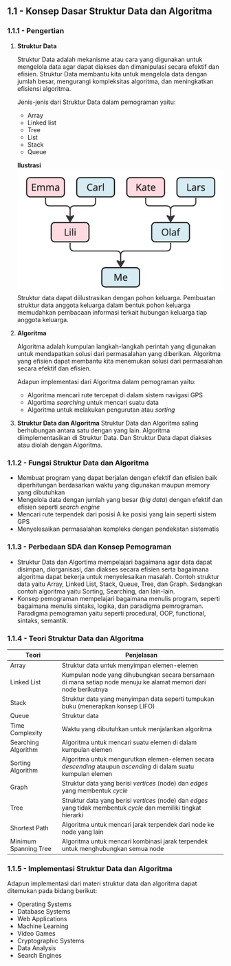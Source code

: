## 1.1 - Konsep Dasar Struktur Data dan Algoritma
### 1.1.1 - Pengertian
1. **Struktur Data**
   
   Struktur Data adalah mekanisme atau cara yang digunakan untuk mengelola data agar dapat diakses dan dimanipulasi secara efektif dan efisien. Struktur Data membantu kita untuk mengelola data dengan jumlah besar, mengurangi kompleksitas algoritma, dan meningkatkan efisiensi algoritma. 
   
   Jenis-jenis dari Struktur Data dalam pemograman yaitu:
   - Array
   - Linked list 
   - Tree
   - List
   - Stack
   - Queue

   **Ilustrasi**
   ![Illustrasi Struktur Data](img_familytree.png)
   Struktur data dapat diilustrasikan dengan pohon keluarga. Pembuatan struktur data anggota keluarga dalam bentuk pohon keluarga memudahkan pembacaan informasi terkait hubungan keluarga tiap anggota keluarga.
2. **Algoritma**
   
   Algoritma adalah kumpulan langkah-langkah perintah yang digunakan untuk mendapatkan solusi dari permasalahan yang diberikan. Algoritma yang efisien dapat membantu kita menemukan solusi dari permasalahan secara efektif dan efisien.

   Adapun implementasi dari Algoritma dalam pemograman yaitu:
   - Algoritma mencari rute tercepat di dalam sistem navigasi GPS
   - Algortima *searching* untuk mencari suatu data
   - Algoritma untuk melakukan pengurutan atau *sorting*
3. **Struktur Data dan Algoritma**
   Struktur Data dan Algoritma saling berhubungan antara satu dengan yang lain. Algoritma diimplementasikan di Struktur Data. Dan Struktur Data dapat diakses atau diolah dengan Algoritma.
### 1.1.2 - Fungsi Struktur Data dan Algoritma
- Membuat program yang dapat berjalan dengan efektif dan efisien baik diperhitungan berdasarkan waktu yang digunakan maupun memory yang dibutuhkan
- Mengelola data dengan jumlah yang besar (*big data*) dengan efektif dan efisien seperti *search engine*
- Mencari rute terpendek dari posisi A ke posisi yang lain seperti sistem GPS
- Menyelesaikan permasalahan kompleks dengan pendekatan sistematis
### 1.1.3 - Perbedaan SDA dan Konsep Pemograman
- Struktur Data dan Algortima mempelajari bagaimana agar data dapat disimpan, diorganisasi, dan diakses secara efisien serta bagaimana algoritma dapat bekerja untuk menyelesaikan masalah. Contoh struktur data yaitu Array, Linked List, Stack, Queue, Tree, dan Graph. Sedangkan contoh algoritma yaitu Sorting, Searching, dan lain-lain.
- Konsep pemograman mempelajari bagaimana menulis program, seperti bagaimana menulis sintaks, logika, dan paradigma pemrograman. Paradigma pemograman yaitu seperti procedural, OOP, functional, sintaks, semantik.
### 1.1.4 - Teori Struktur Data dan Algoritma
| Teori | Penjelasan |
| --------- | ------- |
| Array | Struktur data untuk menyimpan elemen-elemen |
| Linked List | Kumpulan node yang dihubungkan secara bersamaan di mana setiap node menuju ke alamat memori dari node berikutnya |
| Stack | Struktur data yang menyimpan data seperti tumpukan buku (menerapkan konsep LIFO) |
| Queue | Struktur data |
| Time Complexity | Waktu yang dibutuhkan untuk menjalankan algoritma |
| Searching Algorithm | Algoritma untuk mencari suatu elemen di dalam kumpulan elemen |
| Sorting Algorithm | Algoritma untuk mengurutkan elemen-elemen secara *descending* ataupun *ascending* di dalam suatu kumpulan elemen |
| Graph | Struktur data yang berisi *vertices* (node) dan *edges* yang membentuk *cycle* |
| Tree | Struktur data yang berisi *vertices* (node) dan *edges* yang tidak membentuk *cycle* dan memiliki tingkat hierarki |
| Shortest Path | Algoritma untuk mencari jarak terpendek dari node ke node yang lain |
| Minimum Spanning Tree | Algoritma untuk mencari kombinasi jarak terpendek untuk menghubungkan semua node |
### 1.1.5 - Implementasi Struktur Data dan Algoritma
Adapun implementasi dari materi struktur data dan algoritma dapat ditemukan pada bidang berikut:
- Operating Systems
- Database Systems
- Web Applications
- Machine Learning
- Video Games
- Cryptographic Systems
- Data Analysis
- Search Engines
